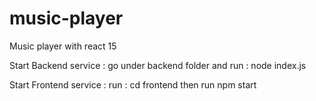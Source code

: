 # music-player
Music player with react 15

Start Backend service :
go under backend folder and run : node index.js

Start Frontend service :
run : cd frontend 
then run npm start 


